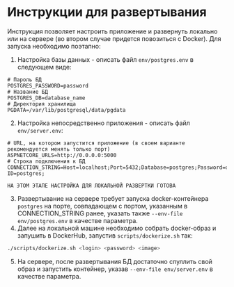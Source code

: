 # Инструкции для развертывания

Инструкция позволяет настроить приложение и развернуть локально или на сервере (во втором случае придется повозиться с Docker).
Для запуска необходимо поэтапно:

1. Настройка базы данных - описать файл `env/postgres.env` в следующем виде:

```env
# Пароль БД
POSTGRES_PASSWORD=password
# Название БД
POSTGRES_DB=database_name
# Директория хранилища
PGDATA=/var/lib/postgresql/data/pgdata
```

2. Настройка непосредственно приложения - описать файл `env/server.env`:

```env
# URL, на котором запустится приложение (в своем варианте рекомендуется менять только порт)
ASPNETCORE_URLS=http://0.0.0.0:5000
# Строка подключения к БД
CONNECTION_STRING=Host=localhost;Port=5432;Database=postgres;Password=qwerty;User ID=postgres;
```

`НА ЭТОМ ЭТАПЕ НАСТРОЙКА ДЛЯ ЛОКАЛЬНОЙ РАЗВЕРТКИ ГОТОВА`

3. Развертывание на сервере требует запуска docker-контейнера `postgres` на порте, совпадающем с портом, указанным в CONNECTION_STRING ранее, указать также `--env-file env/postgres.env` в качестве параметра.
4. Далее на локальной машине необходимо собрать docker-образ и запушить в DockerHub, запустив `scripts/dockerize.sh` так:

```bash
./scripts/dockerize.sh <login> <password> <image>
```

5. На сервере, после развертывания БД достаточно спуллить свой образ и запустить контейнер, указав `--env-file env/server.env` в качестве параметра.

